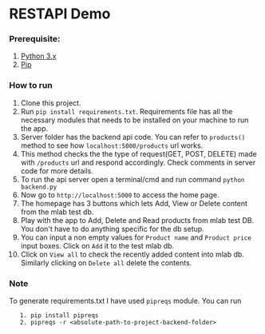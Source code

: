 # RESTAPI Demo

### Prerequisite: 
1. [Python 3.x](https://www.python.org/downloads/)
2. [Pip](https://pip.pypa.io/en/stable/installing/)

### How to run

1. Clone this project.
2. Run ```pip install requirements.txt```. Requirements file has all the necessary modules that needs to be installed on your machine to run the app.
3. Server folder has the backend api code. You can refer to ```products()``` method to see how ```localhost:5000/products``` url works.
4. This method checks the the type of request(GET, POST, DELETE) made with ```/products``` url and respond accordingly. Check comments in server code for more details.
5. To run the api server open a terminal/cmd and run command ```python backend.py```
6. Now go to ```http://localhost:5000``` to access the home page.
7. The homepage has 3 buttons which lets Add, View or Delete content from the mlab test db. 
8. Play with the app to Add, Delete and Read products from mlab test DB. You don't have to do anything specific for the db setup.
9. You can input a non empty values for ```Product name``` and ```Product price``` input boxes. Click on ```Add``` it to the test mlab db.
10. Click on ```View all``` to check the recently added content into mlab db. Similarly clicking on ```Delete all``` delete the contents.

### Note

To generate requirements.txt I have used ```pipreqs``` module. You can run
```
   1. pip install pipreqs
   2. pipreqs -r <absolute-path-to-project-backend-folder> 
```

